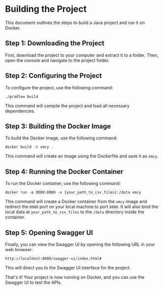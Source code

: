 # Building the Project

This document outlines the steps to build a Java project and run it on Docker.

## Step 1: Downloading the Project

First, download the project to your computer and extract it to a folder. Then, open the console and navigate to the project folder.

## Step 2: Configuring the Project

To configure the project, use the following command:

```
./gradlew build
```

This command will compile the project and load all necessary dependencies.

## Step 3: Building the Docker Image

To build the Docker image, use the following command:

```
docker build -t xmcy .
```

This command will create an image using the Dockerfile and save it as `xmcy`.

## Step 4: Running the Docker Container

To run the Docker container, use the following command:

```
docker run -p 8080:8080 -v {your_path_to_csv_files}:/data xmcy
```

This command will create a Docker container from the `xmcy` image and redirect the `8080` port on your local machine to port `8080`. It will also bind the local data at `your_path_to_csv_files` to the `/data` directory inside the container.

## Step 5: Opening Swagger UI

Finally, you can view the Swagger UI by opening the following URL in your web browser:

```
http://localhost:8080/swagger-ui/index.html#
```

This will direct you to the Swagger UI interface for the project.

That's it! Your project is now running on Docker, and you can use the Swagger UI to test the APIs.